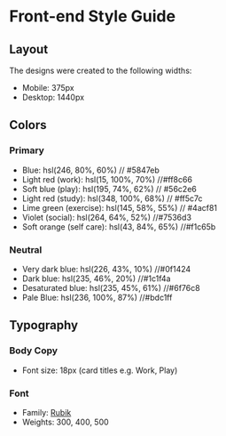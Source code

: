 # Front-end Style Guide

## Layout

The designs were created to the following widths:

- Mobile: 375px
- Desktop: 1440px

## Colors

### Primary

- Blue: hsl(246, 80%, 60%) //	#5847eb
- Light red (work): hsl(15, 100%, 70%) //#ff8c66
- Soft blue (play): hsl(195, 74%, 62%) //	#56c2e6
- Light red (study): hsl(348, 100%, 68%) //	#ff5c7c
- Lime green (exercise): hsl(145, 58%, 55%) //	#4acf81
- Violet (social): hsl(264, 64%, 52%) //#7536d3
- Soft orange (self care): hsl(43, 84%, 65%) //#f1c65b

### Neutral

- Very dark blue: hsl(226, 43%, 10%) //#0f1424
- Dark blue: hsl(235, 46%, 20%) //#1c1f4a
- Desaturated blue: hsl(235, 45%, 61%) //#6f76c8
- Pale Blue: hsl(236, 100%, 87%) //#bdc1ff

## Typography

### Body Copy

- Font size: 18px (card titles e.g. Work, Play)

### Font

- Family: [Rubik](https://fonts.google.com/specimen/Rubik)
- Weights: 300, 400, 500
